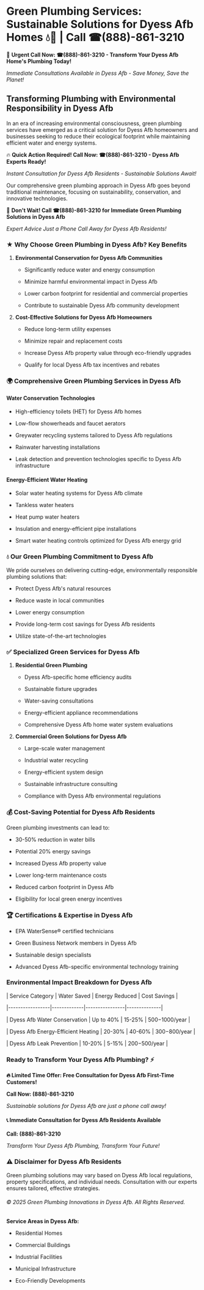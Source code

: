 # Green Plumbing Services: Sustainable Solutions for Dyess Afb Homes 💧🌿 | Call ☎(888)-861-3210

🚨 **Urgent Call Now: ☎(888)-861-3210 - Transform Your Dyess Afb Home's Plumbing Today!**
*Immediate Consultations Available in Dyess Afb - Save Money, Save the Planet!*

## Transforming Plumbing with Environmental Responsibility in Dyess Afb

In an era of increasing environmental consciousness, green plumbing services have emerged as a critical solution for Dyess Afb homeowners and businesses seeking to reduce their ecological footprint while maintaining efficient water and energy systems. 

🔥 **Quick Action Required! Call Now: ☎(888)-861-3210 - Dyess Afb Experts Ready!**
*Instant Consultation for Dyess Afb Residents - Sustainable Solutions Await!*

Our comprehensive green plumbing approach in Dyess Afb goes beyond traditional maintenance, focusing on sustainability, conservation, and innovative technologies.

🚨 **Don't Wait! Call ☎(888)-861-3210 for Immediate Green Plumbing Solutions in Dyess Afb**
*Expert Advice Just a Phone Call Away for Dyess Afb Residents!*

### ★ Why Choose Green Plumbing in Dyess Afb? Key Benefits

1. **Environmental Conservation for Dyess Afb Communities** 
   - Significantly reduce water and energy consumption
   - Minimize harmful environmental impact in Dyess Afb
   - Lower carbon footprint for residential and commercial properties
   - Contribute to sustainable Dyess Afb community development

2. **Cost-Effective Solutions for Dyess Afb Homeowners** 
   - Reduce long-term utility expenses
   - Minimize repair and replacement costs
   - Increase Dyess Afb property value through eco-friendly upgrades
   - Qualify for local Dyess Afb tax incentives and rebates

### 🌍 Comprehensive Green Plumbing Services in Dyess Afb

#### Water Conservation Technologies
- High-efficiency toilets (HET) for Dyess Afb homes
- Low-flow showerheads and faucet aerators
- Greywater recycling systems tailored to Dyess Afb regulations
- Rainwater harvesting installations
- Leak detection and prevention technologies specific to Dyess Afb infrastructure

#### Energy-Efficient Water Heating
- Solar water heating systems for Dyess Afb climate
- Tankless water heaters
- Heat pump water heaters
- Insulation and energy-efficient pipe installations
- Smart water heating controls optimized for Dyess Afb energy grid

### 💧 Our Green Plumbing Commitment to Dyess Afb

We pride ourselves on delivering cutting-edge, environmentally responsible plumbing solutions that:
- Protect Dyess Afb's natural resources
- Reduce waste in local communities
- Lower energy consumption
- Provide long-term cost savings for Dyess Afb residents
- Utilize state-of-the-art technologies

### ✅ Specialized Green Services for Dyess Afb

1. **Residential Green Plumbing**
   - Dyess Afb-specific home efficiency audits
   - Sustainable fixture upgrades
   - Water-saving consultations
   - Energy-efficient appliance recommendations
   - Comprehensive Dyess Afb home water system evaluations

2. **Commercial Green Solutions for Dyess Afb**
   - Large-scale water management
   - Industrial water recycling
   - Energy-efficient system design
   - Sustainable infrastructure consulting
   - Compliance with Dyess Afb environmental regulations

### 💰 Cost-Saving Potential for Dyess Afb Residents

Green plumbing investments can lead to:
- 30-50% reduction in water bills
- Potential 20% energy savings
- Increased Dyess Afb property value
- Lower long-term maintenance costs
- Reduced carbon footprint in Dyess Afb
- Eligibility for local green energy incentives

### 🏆 Certifications & Expertise in Dyess Afb

- EPA WaterSense® certified technicians
- Green Business Network members in Dyess Afb
- Sustainable design specialists
- Advanced Dyess Afb-specific environmental technology training

### Environmental Impact Breakdown for Dyess Afb

| Service Category | Water Saved | Energy Reduced | Cost Savings |
|-----------------|-------------|----------------|--------------|
| Dyess Afb Water Conservation | Up to 40% | 15-25% | $500-$1000/year |
| Dyess Afb Energy-Efficient Heating | 20-30% | 40-60% | $300-$800/year |
| Dyess Afb Leak Prevention | 10-20% | 5-15% | $200-$500/year |

### Ready to Transform Your Dyess Afb Plumbing? ⚡

**🔥 Limited Time Offer: Free Consultation for Dyess Afb First-Time Customers!**

**Call Now: (888)-861-3210**
*Sustainable solutions for Dyess Afb are just a phone call away!*

#### 📞 Immediate Consultation for Dyess Afb Residents Available

**Call: (888)-861-3210**
*Transform Your Dyess Afb Plumbing, Transform Your Future!*

### ⚠️ Disclaimer for Dyess Afb Residents

Green plumbing solutions may vary based on Dyess Afb local regulations, property specifications, and individual needs. Consultation with our experts ensures tailored, effective strategies.

###### © 2025 Green Plumbing Innovations in Dyess Afb. All Rights Reserved.

**Service Areas in Dyess Afb:** 
- Residential Homes
- Commercial Buildings
- Industrial Facilities
- Municipal Infrastructure
- Eco-Friendly Developments